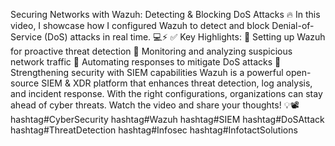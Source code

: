  Securing Networks with Wazuh: Detecting & Blocking DoS Attacks 🔥
In this video, I showcase how I configured Wazuh to detect and block Denial-of-Service (DoS) attacks in real time. 💻⚡
✅ Key Highlights:
 🔹 Setting up Wazuh for proactive threat detection
 🔹 Monitoring and analyzing suspicious network traffic
 🔹 Automating responses to mitigate DoS attacks
 🔹 Strengthening security with SIEM capabilities
Wazuh is a powerful open-source SIEM & XDR platform that enhances threat detection, log analysis, and incident response. With the right configurations, organizations can stay ahead of cyber threats.
Watch the video and share your thoughts! 💡📽️
 hashtag#CyberSecurity hashtag#Wazuh hashtag#SIEM hashtag#DoSAttack hashtag#ThreatDetection hashtag#Infosec hashtag#InfotactSolutions
